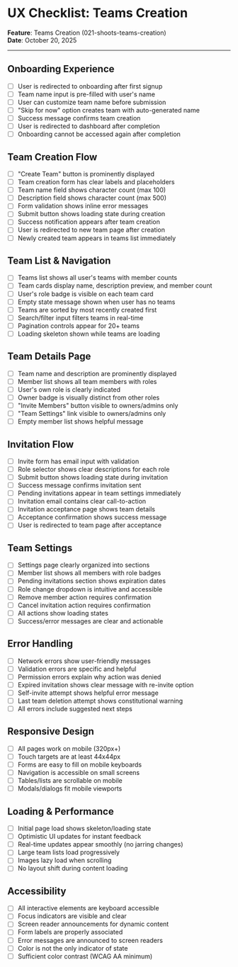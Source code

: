# UX Checklist: Teams Creation

**Feature**: Teams Creation (021-shoots-teams-creation)  
**Date**: October 20, 2025

---

## Onboarding Experience

- [ ] User is redirected to onboarding after first signup
- [ ] Team name input is pre-filled with user's name
- [ ] User can customize team name before submission
- [ ] "Skip for now" option creates team with auto-generated name
- [ ] Success message confirms team creation
- [ ] User is redirected to dashboard after completion
- [ ] Onboarding cannot be accessed again after completion

## Team Creation Flow

- [ ] "Create Team" button is prominently displayed
- [ ] Team creation form has clear labels and placeholders
- [ ] Team name field shows character count (max 100)
- [ ] Description field shows character count (max 500)
- [ ] Form validation shows inline error messages
- [ ] Submit button shows loading state during creation
- [ ] Success notification appears after team creation
- [ ] User is redirected to new team page after creation
- [ ] Newly created team appears in teams list immediately

## Team List & Navigation

- [ ] Teams list shows all user's teams with member counts
- [ ] Team cards display name, description preview, and member count
- [ ] User's role badge is visible on each team card
- [ ] Empty state message shown when user has no teams
- [ ] Teams are sorted by most recently created first
- [ ] Search/filter input filters teams in real-time
- [ ] Pagination controls appear for 20+ teams
- [ ] Loading skeleton shown while teams are loading

## Team Details Page

- [ ] Team name and description are prominently displayed
- [ ] Member list shows all team members with roles
- [ ] User's own role is clearly indicated
- [ ] Owner badge is visually distinct from other roles
- [ ] "Invite Members" button visible to owners/admins only
- [ ] "Team Settings" link visible to owners/admins only
- [ ] Empty member list shows helpful message

## Invitation Flow

- [ ] Invite form has email input with validation
- [ ] Role selector shows clear descriptions for each role
- [ ] Submit button shows loading state during invitation
- [ ] Success message confirms invitation sent
- [ ] Pending invitations appear in team settings immediately
- [ ] Invitation email contains clear call-to-action
- [ ] Invitation acceptance page shows team details
- [ ] Acceptance confirmation shows success message
- [ ] User is redirected to team page after acceptance

## Team Settings

- [ ] Settings page clearly organized into sections
- [ ] Member list shows all members with role badges
- [ ] Pending invitations section shows expiration dates
- [ ] Role change dropdown is intuitive and accessible
- [ ] Remove member action requires confirmation
- [ ] Cancel invitation action requires confirmation
- [ ] All actions show loading states
- [ ] Success/error messages are clear and actionable

## Error Handling

- [ ] Network errors show user-friendly messages
- [ ] Validation errors are specific and helpful
- [ ] Permission errors explain why action was denied
- [ ] Expired invitation shows clear message with re-invite option
- [ ] Self-invite attempt shows helpful error message
- [ ] Last team deletion attempt shows constitutional warning
- [ ] All errors include suggested next steps

## Responsive Design

- [ ] All pages work on mobile (320px+)
- [ ] Touch targets are at least 44x44px
- [ ] Forms are easy to fill on mobile keyboards
- [ ] Navigation is accessible on small screens
- [ ] Tables/lists are scrollable on mobile
- [ ] Modals/dialogs fit mobile viewports

## Loading & Performance

- [ ] Initial page load shows skeleton/loading state
- [ ] Optimistic UI updates for instant feedback
- [ ] Real-time updates appear smoothly (no jarring changes)
- [ ] Large team lists load progressively
- [ ] Images lazy load when scrolling
- [ ] No layout shift during content loading

## Accessibility

- [ ] All interactive elements are keyboard accessible
- [ ] Focus indicators are visible and clear
- [ ] Screen reader announcements for dynamic content
- [ ] Form labels are properly associated
- [ ] Error messages are announced to screen readers
- [ ] Color is not the only indicator of state
- [ ] Sufficient color contrast (WCAG AA minimum)
